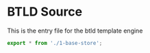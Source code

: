 # BTLD Source

This is the entry file for the btld template engine

```typescript
export * from './1-base-store';
```
